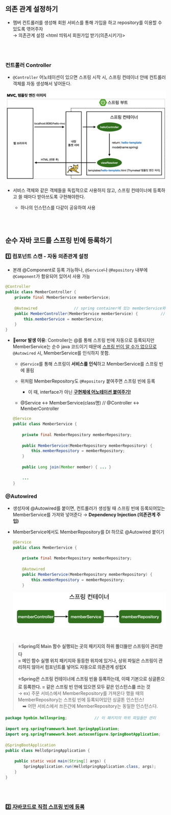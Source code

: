 ## 의존 관계 설정하기

- 멤버 컨트롤러를 생성해 회원 서비스를 통해 가입을 하고 repository를 이용할 수 있도록 엮어주자 <br> → 의존관계 설정 <html 띄워서 회원가입 받기(의존시키기)>

<br><br>

### 컨트롤러 Controller

- `@Controller` 어노테이션이 있으면 스프링 시작 시, 스프링 컨테이너 안에 컨트롤러 객체를 자동 생성해서 넣어둔다.
  

<img src='./.images/04.04_img1.png'>

- 서비스 객체와 같은 객체들을 독립적으로 사용하지 않고, 스프링 컨테이너에 등록하고 쓸 때마다 받아쓰도록 구현해야한다.
  
  - 하나의 인스턴스를 다같이 공유하여 사용
    

<br><br>

## 순수 자바 코드를 스프링 빈에 등록하기

### 1️⃣ 컴포넌트 스캔 - 자동 의존관계 설정

- 본래 @Component로 등록 가능하나, `@Service`나 `@Repository` 내부에 `@Component`가 함유되어 있어서 사용 가능
  

```java
@Controller
public class MemberController {
    private final MemberService memberService;

    @Autowired                // spring container에 있는 memberService와 연결 시켜줌 -> error 발
    public MemberController(MemberService memberService) {          // cmd+N : 셍상자 자동 생성
        this.memberService = memberService;
    }
}
```

- 🚨**error 발생 이유**: Controller는 @를 통해 스프링 빈에 자동으로 등록되지만 MemberService는 순수 java 코드이기 때문에 <u>스프링 빈이 알 수가 없으므로</u> `@Autowired` 시, MemberService를 인식하지 못함.
  
  - `@Service`를 통해 스프링이 **서비스를 인식**하고 MemberService를 스프링 빈에 올림
    
  - 위처럼 MemberRepository도 `@Repository` 붙여주면 스프링 빈에 등록
    
    - 이 때, interface가 아닌 <u>**구현체에 어노테이션 붙여주기!**</u>
      
  - @Service ↔ MemberService(class명) // @Controller ↔ MemberController
    
  
  ```java
  @Service
  public class MemberService {
  
      private final MemberRepository memberRepository;
  
      public MemberService(MemberRepository memberRepository) {
          this.memberRepository = memberRepository;
      }
  
      public Long join(Member member) { ... }
  
      ...
  }
  ```
  

### @Autowired

- 생성자에 @Autowired를 붙이면, 컨트롤러가 생성될 때 스프링 빈에 등록되어있는 MemberService를 가져와 넣어준다 → **Dependency Injection (의존관계 주입)**
  
- MemberService에서도 MemberRepository를 DI 하므로 @Autowired 붙이기
  
  ```java
  @Service
  public class MemberService {
  
      private final MemberRepository memberRepository;
  
      @Autowired
      public MemberService(MemberRepository memberRepository) {
          this.memberRepository = memberRepository;
      }
  ```
  
  <img src='./.images/04.04_img2.png'>
<br>

> **⭐️Spring의 Main 함수 실행되는 곳의 패키지의 하위 폴더들만 스프링이 관리한다 <br> = 메인 함수 실행 위치 패키지와 동등한 위치에 있거나, 상위 파일은 스프링이 관리하지 않아서 컴포넌트를 넣어도 자동으로 의존관계 성립X**  <br><br>
**⭐️Spring은 스프링 컨테이너에 스프링 빈을 등록하는데, 이때 기본으로 싱글톤으로 등록한다. = 같은 스프링 빈 안에 있으면 모두 같은 인스턴스를 쓰는 것** <br>
→ ex) 주문 서비스에서 MemberRepository를 가져온다 했을 때의 MemberRepository는 스프링 빈에 등록되어있던 싱글톤 인스턴스!<br> &emsp;➡️ 어떤 서비스에서 쓰든간에 MemberRepository는 동일한 인스턴스다.

```java
package hyebin.hellospring;            // 이 패키지의 하위 파일들만 관리

import org.springframework.boot.SpringApplication;
import org.springframework.boot.autoconfigure.SpringBootApplication;

@SpringBootApplication
public class HelloSpringApplication {

	public static void main(String[] args) {
		SpringApplication.run(HelloSpringApplication.class, args);
	}
}


```
<br><br>

### [2️⃣ 자바코드로 직접 스프링 빈에 등록](https://github.com/hyebinnn/TIL/blob/main/Spring/04.13_%EC%A7%81%EC%A0%91_%EC%8A%A4%ED%94%84%EB%A7%81%EB%B9%88_%EB%93%B1%EB%A1%9D.md)
